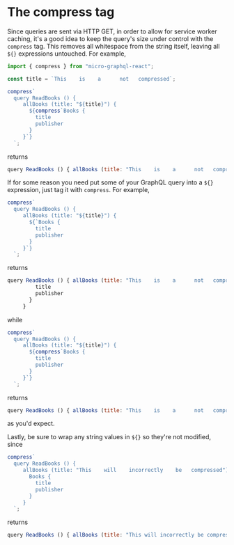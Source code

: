 # The compress tag

Since queries are sent via HTTP GET, in order to allow for service worker caching, it's a good idea to keep the query's size under control with the `compress` tag. This removes all whitespace from the string itself, leaving all `${}` expressions untouched. For example,

```javascript
import { compress } from "micro-graphql-react";

const title = `This    is    a      not   compressed`;

compress`
  query ReadBooks () {
     allBooks (title: "${title}") {
       ${compress`Books {
         title
         publisher
       }
     }`}
  `;
```

returns

```javascript
query ReadBooks () { allBooks (title: "This    is    a      not   compressed") { Books { title publisher } }
```

If for some reason you need put some of your GraphQL query into a `${}` expression, just tag it with `compress`. For example,

```javascript
compress`
  query ReadBooks () {
     allBooks (title: "${title}") {
       ${`Books {
         title
         publisher
       }
     }`}
  `;
```

returns

```javascript
query ReadBooks () { allBooks (title: "This    is    a      not   compressed") { Books {
         title
         publisher
       }
     }
```

while

```javascript
compress`
  query ReadBooks () {
     allBooks (title: "${title}") {
       ${compress`Books {
         title
         publisher
       }
     }`}
  `;
```

returns

```javascript
query ReadBooks () { allBooks (title: "This    is    a      not   compressed") { Books { title publisher } }
```

as you'd expect.

Lastly, be sure to wrap any string values in `${}` so they're not modified, since

```javascript
compress`
  query ReadBooks () {
     allBooks (title: "This    will    incorrectly    be   compressed") {
       Books {
         title
         publisher
       }
     }
  `;
```

returns

```javascript
query ReadBooks () { allBooks (title: "This will incorrectly be compressed") { Books { title publisher } }
```
